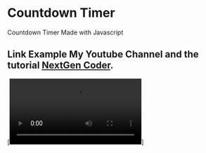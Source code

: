 # Countdown Timer
Countdown Timer Made with Javascript

## Link Example My Youtube Channel and the tutorial [NextGen Coder](https://www.youtube.com/watch?v=-gFrMPEX8Pw).

[![Countdown Sample](/countdown.mp4)]

